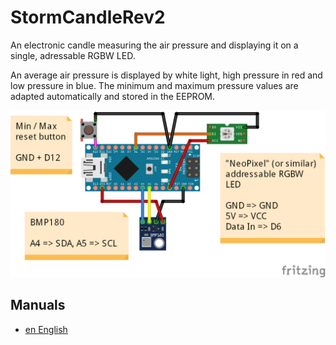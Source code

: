# StormCandleRev2

An electronic candle measuring the air pressure and displaying it on a single, adressable RGBW LED.

An average air pressure is displayed by white light, high pressure in red and low pressure in blue.
The minimum and maximum pressure values are adapted automatically and stored in the EEPROM.

![Frizzing sketch](doc/Layout.png?raw=true "Frizzing sketch")


## Manuals

* [en English](/doc/manuals/en_manual.md)
